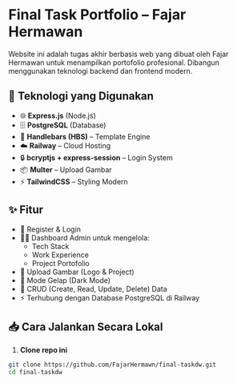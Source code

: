 # Final Task Portfolio – Fajar Hermawan

Website ini adalah tugas akhir berbasis web yang dibuat oleh Fajar Hermawan untuk menampilkan portofolio profesional. Dibangun menggunakan teknologi backend dan frontend modern.

## 🚀 Teknologi yang Digunakan

- 🌐 **Express.js** (Node.js)
- 🗄️ **PostgreSQL** (Database)
- 🎨 **Handlebars (HBS)** – Template Engine
- ☁️ **Railway** – Cloud Hosting
- 🔒 **bcryptjs + express-session** – Login System
- 📦 **Multer** – Upload Gambar
- ⚡ **TailwindCSS** – Styling Modern

## ✨ Fitur

- 🔐 Register & Login
- 🧑‍💻 Dashboard Admin untuk mengelola:
  - Tech Stack
  - Work Experience
  - Project Portofolio
- 📁 Upload Gambar (Logo & Project)
- 🌙 Mode Gelap (Dark Mode)
- 🔄 CRUD (Create, Read, Update, Delete) Data
- ⚡ Terhubung dengan Database PostgreSQL di Railway

## 📥 Cara Jalankan Secara Lokal

1. **Clone repo ini**
```bash
git clone https://github.com/FajarHermawn/final-taskdw.git
cd final-taskdw
